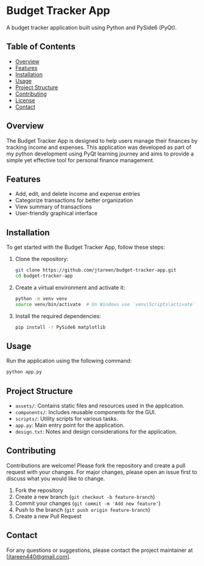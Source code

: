 # Budget Tracker App

A budget tracker application built using Python and PySide6 (PyQt).

## Table of Contents
- [Overview](#overview)
- [Features](#features)
- [Installation](#installation)
- [Usage](#usage)
- [Project Structure](#project-structure)
- [Contributing](#contributing)
- [License](#license)
- [Contact](#contact)

## Overview
The Budget Tracker App is designed to help users manage their finances by tracking income and expenses. This application was developed as part of my python development using PyQt learning journey and aims to provide a simple yet effective tool for personal finance management.

## Features
- Add, edit, and delete income and expense entries
- Categorize transactions for better organization
- View summary of transactions
- User-friendly graphical interface

## Installation
To get started with the Budget Tracker App, follow these steps:

1. Clone the repository:
   ```bash
   git clone https://github.com/jtareen/budget-tracker-app.git
   cd budget-tracker-app
   ```

2. Create a virtual environment and activate it:
   ```bash
   python -m venv venv
   source venv/bin/activate  # On Windows use `venv\Scripts\activate`
   ```

3. Install the required dependencies:
   ```bash
   pip install -r PySide6 matplotlib
   ```

## Usage
Run the application using the following command:
```bash
python app.py
```

## Project Structure
- `assets/`: Contains static files and resources used in the application.
- `components/`: Includes reusable components for the GUI.
- `scripts/`: Utility scripts for various tasks.
- `app.py`: Main entry point for the application.
- `design.txt`: Notes and design considerations for the application.

## Contributing
Contributions are welcome! Please fork the repository and create a pull request with your changes. For major changes, please open an issue first to discuss what you would like to change.

1. Fork the repository
2. Create a new branch (`git checkout -b feature-branch`)
3. Commit your changes (`git commit -m 'Add new feature'`)
4. Push to the branch (`git push origin feature-branch`)
5. Create a new Pull Request

## Contact
For any questions or suggestions, please contact the project maintainer at [jtareen440@gmail.com].
